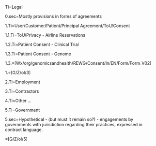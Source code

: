 Ti=Legal

0.sec=Mostly provisions in forms of agreements 

1.Ti=User/Customer/Patient/Principal Agreement/ToU/Consent

1.1.Ti=ToU/Privacy - Airline Reservations

1.2.Ti=Patient Consent - Clinical Trial

1.3.Ti=Patient Consent - Genome

1.3.=[Wx/org/genomicsandhealth/REWG/Consent/In/EN/Form/Form_V02]

1.=[G/Z/ol/3]

2.Ti=Employment

3.Ti=Contractors

4.Ti=Other ...

5.Ti=Government

5.sec=Hypothetical - (but must it remain so?) - engagements by governments with jurisdiction regarding their practices, expressed in contract language. 

=[G/Z/ol/5]